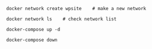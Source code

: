 ```
docker network create wpsite    # make a new network
```
```
docker network ls    # check network list
```
```
docker-compose up -d
```
```
docker-compose down
```